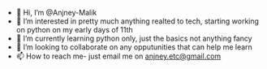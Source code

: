 - 👋 Hi, I’m @Anjney-Malik
- 👀 I’m interested in pretty much anything realted to tech, starting working on python on my early days of 11th
- 🌱 I’m currently learning python only, just the basics not anything fancy
- 💞️ I’m looking to collaborate on any opputunities that can help me learn
- 📫 How to reach me- just email me on anjney.etc@gmail.com

<!---
Anjney-Malik/Anjney-Malik is a ✨ special ✨ repository because its `README.md` (this file) appears on your GitHub profile.
You can click the Preview link to take a look at your changes.
--->
